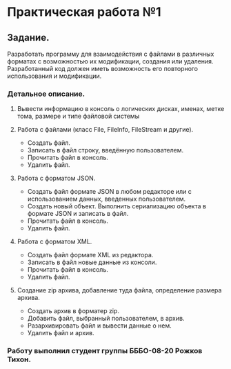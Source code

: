 <h1>Практическая работа №1</h1>
<h2>Задание.</h2>
<p>Разработать программу для взаимодействия с файлами в различных форматах с возможностью их модификации, создания или удаления. Разработанный код должен иметь возможность его повторного использования и модификации.</p>
<h3>Детальное описание.</h3>
<ol>
  <li><p>Вывести информацию в консоль о логических дисках, именах, метке тома, размере и типе файловой системы</p></li>
  <li><p>Работа с файлами (класс File, FileInfo, FileStream и другие).</p>
<ul>
  <li>Создать файл.</li>
  <li>Записать в файл строку, введённую пользователем.</li>
  <li>Прочитать файл в консоль.</li>
  <li>Удалить файл.</li>
</ul>
  </li>
  <li><p>Работа с форматом JSON.</p>
    <ul>
  <li>Создать файл формате JSON в любом редакторе или с использованием данных, введенных пользователем.</li>
  <li>Создать новый объект. Выполнить сериализацию объекта в формате JSON и записать в файл.</li>
  <li>Прочитать файл в консоль.</li>
  <li>Удалить файл.</li>
</ul>
  </li>
  <li><p>Работа с форматом XML.</p>
   <ul>
  <li>Создать файл формате XML из редактора.</li>
  <li>Записать в файл новые данные из консоли.</li>
  <li>Прочитать файл в консоль.</li>
  <li>Удалить файл.</li>
</ul> 
  </li>
  <li><p>Создание zip архива, добавление туда файла, определение размера архива.</p>
    <ul>
  <li>Создать архив в форматер zip.</li>
  <li>Добавить файл, выбранный пользователем, в архив.</li>
  <li>Разархивировать файл и вывести данные о нем.</li>
  <li>Удалить файл и архив.</li>
</ul>
  </li>
</ol>
<h3>Работу выполнил студент группы БББО-08-20 Рожков Тихон.</h3>
